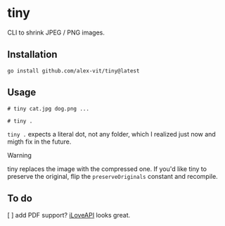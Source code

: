 # tiny

CLI to shrink JPEG / PNG images.

## Installation

```shell
go install github.com/alex-vit/tiny@latest
```

## Usage

```
# tiny cat.jpg dog.png ...

# tiny .
```

`tiny .` expects a literal dot, not any folder, which I realized just now and migth fix in the future.

> [!WARNING]
> tiny replaces the image with the compressed one. If you'd like tiny to preserve the original, flip the `preserveOriginals` constant and recompile.

## To do 

[ ] add PDF support? [iLoveAPI](https://www.iloveapi.com/docs/api-reference) looks great.
